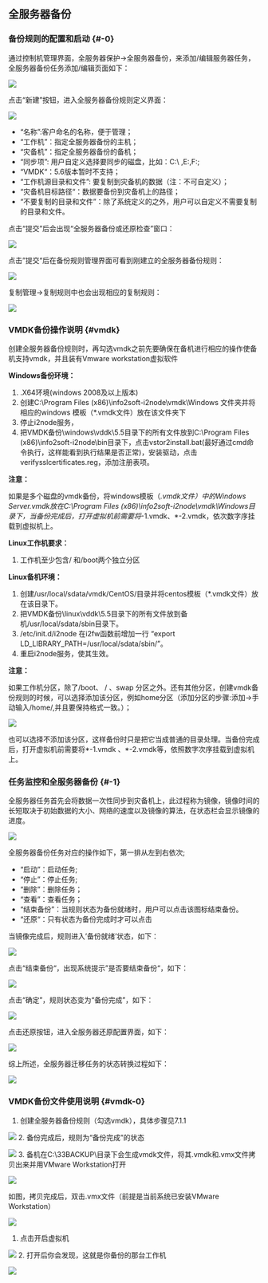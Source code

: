 ## 全服务器备份

### 备份规则的配置和启动 {#-0}

通过控制机管理界面，全服务器保护-&gt;全服务器备份，来添加/编辑服务器任务，全服务器备份任务添加/编辑页面如下：

![](/assets/V6.030946.png)

点击“新建”按钮，进入全服务器备份规则定义界面：

![](/assets/V6.030974.png)

*   “名称”:客户命名的名称，便于管理；
*   “工作机”：指定全服务器备份的主机；
*   “灾备机”：指定全服务器备份的备机；
*   “同步项”: 用户自定义选择要同步的磁盘，比如：C:\ ,E:\,F:\;
*   “VMDK“：5.6版本暂时不支持；
*   “工作机源目录和文件”: 要复制到灾备机的数据（注：不可自定义）；
*   “灾备机目标路径“：数据要备份到灾备机上的路径；
*   “不要复制的目录和文件”：除了系统定义的之外，用户可以自定义不需要复制的目录和文件。

点击“提交”后会出现“全服务器备份或还原检查”窗口：

![](/assets/V6.031220.png)

点击”提交“后在备份规则管理界面可看到刚建立的全服务器备份规则：

![](/assets/V6.031255.png)

复制管理-&gt;复制规则中也会出现相应的复制规则：

![](/assets/V6.031281.png)

### VMDK备份操作说明 {#vmdk}

创建全服务器备份规则时，再勾选vmdk之前先要确保在备机进行相应的操作使备机支持vmdk，并且装有Vmware workstation虚拟软件

**Windows备份环境：**

1.  .X64环境(windows 2008及以上版本)
2.  创建C:\Program Files (x86)\info2soft-i2node\vmdk\Windows 文件夹并将相应的windows 模板（*.vmdk文件）放在该文件夹下
3.  停止i2node服务，
4.  把VMDK备份\windows\vddk\5.5目录下的所有文件放到C:\Program Files (x86)\info2soft-i2node\bin目录下，点击vstor2install.bat(最好通过cmd命令执行，这样能看到执行结果是否正常)，安装驱动，点击verifysslcertificates.reg，添加注册表项。

**注意：**

如果是多个磁盘的vmdk备份，将windows模板（*.vmdk文件）中的Windows Server.vmdk放在C:\Program Files (x86)\info2soft-i2node\vmdk\Windows目录下，当备份完成后，打开虚拟机前需要将*-1.vmdk、*-2.vmdk，依次数字序挂载到虚拟机上。

**Linux工作机要求：**

1.  工作机至少包含/ 和/boot两个独立分区

**Linux备机环境：**

1.  创建/usr/local/sdata/vmdk/CentOS/目录并将centos模板（*.vmdk文件）放在该目录下。
2.  把VMDK备份\linux\vddk\5.5目录下的所有文件放到备机/usr/local/sdata/sbin目录下。
3.  /etc/init.d/i2node 在i2fw函数前增加一行 “export LD_LIBRARY_PATH=/usr/local/sdata/sbin/”。
4.  重启i2node服务，使其生效。

**注意：**

如果工作机分区，除了/boot、 / 、swap 分区之外。还有其他分区，创建vmdk备份规则的时候，可以选择添加该分区，例如home分区（添加分区的步骤:添加-&gt;手动输入/home/,并且要保持格式一致。）；

![](/assets/V6.032223.png)

也可以选择不添加该分区，这样备份时只是把它当成普通的目录处理。当备份完成后，打开虚拟机前需要将*-1.vmdk 、*-2.vmdk等，依照数字次序挂载到虚拟机上。

### 任务监控和全服务器备份 {#-1}

全服务器任务首先会将数据一次性同步到灾备机上，此过程称为镜像，镜像时间的长短取决于初始数据的大小、网络的速度以及镜像的算法，在状态栏会显示镜像的进度。

![](/assets/V6.032396.png)

全服务器备份任务对应的操作如下，第一排从左到右依次;

*   “启动”：启动任务;
*   “停止”：停止任务;
*   “删除”：删除任务；
*   “查看”：查看任务；
*   “结束备份”：当规则状态为备份就绪时，用户可以点击该图标结束备份。
*   “还原“：只有状态为备份完成时才可以点击

当镜像完成后，规则进入’备份就绪’状态，如下：

![](/assets/V6.032549.png)

点击“结束备份“，出现系统提示”是否要结束备份“，如下：

![](/assets/V6.032581.png)

点击“确定”，规则状态变为“备份完成”，如下：

![](/assets/V6.032607.png)

点击还原按钮，进入全服务器还原配置界面，如下：

![](/assets/V6.032633.png)

综上所述，全服务器迁移任务的状态转换过程如下：

![](/assets/V6.032659.png)

### VMDK备份文件使用说明 {#vmdk-0}

1.  创建全服务器备份规则（勾选vmdk），具体步骤见7.1.1

![](/assets/V6.032706.png)
2.  备份完成后，规则为“备份完成”的状态

![](/assets/V6.032728.png)
3.  备机在C:\33BACKUP\目录下会生成vmdk文件，将其.vmdk和.vmx文件拷贝出来并用VMware Workstation打开

![](/assets/V6.032800.png)

如图，拷贝完成后，双击.vmx文件（前提是当前系统已安装VMware Workstation）

![](/assets/V6.032850.png)

1.  点击开启虚拟机

![](/assets/V6.032861.png)
2.  打开后你会发现，这就是你备份的那台工作机

![](/assets/V6.032885.png)
